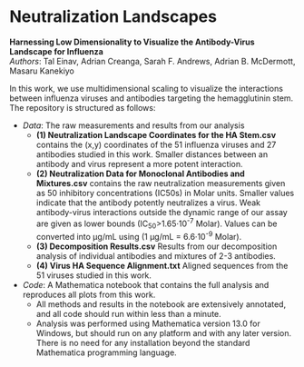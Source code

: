 # Neutralization Landscapes
**Harnessing Low Dimensionality to Visualize the Antibody-Virus Landscape for Influenza**<br/>
*Authors*: Tal Einav, Adrian Creanga, Sarah F. Andrews, Adrian B. McDermott, Masaru Kanekiyo

In this work, we use multidimensional scaling to visualize the interactions between influenza viruses and antibodies targeting the hemagglutinin stem. The repository is structured as follows:
* *Data*: The raw measurements and results from our analysis
  * **(1) Neutralization Landscape Coordinates for the HA Stem.csv** contains the (x,y) coordinates of the 51 influenza viruses and 27 antibodies studied in this work. Smaller distances between an antibody and virus represent a more potent interaction.
  * **(2) Neutralization Data for Monoclonal Antibodies and Mixtures.csv** contains the raw neutralization measurements given as 50 inhibitory concentrations (IC50s) in Molar units. Smaller values indicate that the antibody potently neutralizes a virus. Weak antibody-virus interactions outside the dynamic range of our assay are given as lower bounds (IC<sub>50</sub>>1.65·10<sup>-7</sup> Molar). Values can be converted into μg/mL using (1 μg/mL = 6.6·10<sup>-9</sup> Molar).
  * **(3) Decomposition Results.csv** Results from our decomposition analysis of individual antibodies and mixtures of 2-3 antibodies.
  * **(4) Virus HA Sequence Alignment.txt** Aligned  sequences from the 51 viruses studied in this work.
* *Code*: A Mathematica notebook that contains the full analysis and reproduces all plots from this work.
  * All methods and results in the notebook are extensively annotated, and all code should run within less than a minute.
  * Analysis was performed using Mathematica version 13.0 for Windows, but should run on any platform and with any later version. There is no need for any installation beyond the standard Mathematica programming language.